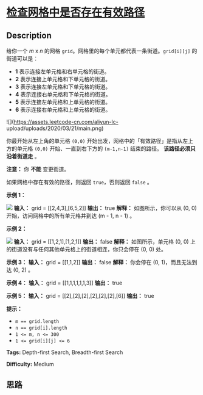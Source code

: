 # [检查网格中是否存在有效路径][title]

## Description

给你一个 _m_ x _n_ 的网格 `grid`。网格里的每个单元都代表一条街道。`grid[i][j]` 的街道可以是：

  * **1** 表示连接左单元格和右单元格的街道。
  * **2** 表示连接上单元格和下单元格的街道。
  * **3**  表示连接左单元格和下单元格的街道。
  * **4** 表示连接右单元格和下单元格的街道。
  * **5** 表示连接左单元格和上单元格的街道。
  * **6** 表示连接右单元格和上单元格的街道。

![](https://assets.leetcode-cn.com/aliyun-lc-
upload/uploads/2020/03/21/main.png)

你最开始从左上角的单元格 `(0,0)` 开始出发，网格中的「有效路径」是指从左上方的单元格 `(0,0)` 开始、一直到右下方的 `(m-1,n-1)`
结束的路径。 **该路径必须只沿着街道走** 。

**注意：** 你 **不能** 变更街道。

如果网格中存在有效的路径，则返回 `true`，否则返回 `false` 。



**示例 1：**

![](https://assets.leetcode-cn.com/aliyun-lc-upload/uploads/2020/03/21/e1.png)
            **输入：** grid = [[2,4,3],[6,5,2]]    **输出：** true    **解释：** 如图所示，你可以从 (0, 0) 开始，访问网格中的所有单元格并到达 (m - 1, n - 1) 。    

**示例 2：**

![](https://assets.leetcode-cn.com/aliyun-lc-upload/uploads/2020/03/21/e2.png)
            **输入：** grid = [[1,2,1],[1,2,1]]    **输出：** false    **解释：** 如图所示，单元格 (0, 0) 上的街道没有与任何其他单元格上的街道相连，你只会停在 (0, 0) 处。    

**示例 3：**
            **输入：** grid = [[1,1,2]]    **输出：** false    **解释：** 你会停在 (0, 1)，而且无法到达 (0, 2) 。    

**示例 4：**
            **输入：** grid = [[1,1,1,1,1,1,3]]    **输出：** true    

**示例 5：**
            **输入：** grid = [[2],[2],[2],[2],[2],[2],[6]]    **输出：** true    



**提示：**

  * `m == grid.length`
  * `n == grid[i].length`
  * `1 <= m, n <= 300`
  * `1 <= grid[i][j] <= 6`


**Tags:** Depth-first Search, Breadth-first Search

**Difficulty:** Medium

## 思路

[title]: https://leetcode-cn.com/problems/check-if-there-is-a-valid-path-in-a-grid
